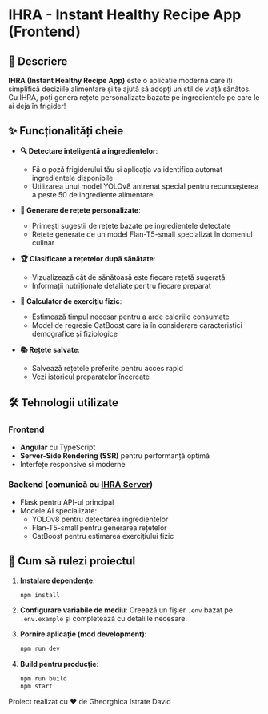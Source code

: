# IHRA - Instant Healthy Recipe App (Frontend)

## 📝 Descriere

**IHRA (Instant Healthy Recipe App)** este o aplicație modernă care îți simplifică deciziile alimentare și te ajută să adopți un stil de viață sănătos. Cu IHRA, poți genera rețete personalizate bazate pe ingredientele pe care le ai deja în frigider!

## ✨ Funcționalități cheie

- **🔍 Detectare inteligentă a ingredientelor**: 
  - Fă o poză frigiderului tău și aplicația va identifica automat ingredientele disponibile
  - Utilizarea unui model YOLOv8 antrenat special pentru recunoașterea a peste 50 de ingrediente alimentare

- **🍳 Generare de rețete personalizate**: 
  - Primești sugestii de rețete bazate pe ingredientele detectate
  - Rețete generate de un model Flan-T5-small specializat în domeniul culinar

- **🏆 Clasificare a rețetelor după sănătate**: 
  - Vizualizează cât de sănătoasă este fiecare rețetă sugerată
  - Informații nutriționale detaliate pentru fiecare preparat

- **💪 Calculator de exercițiu fizic**: 
  - Estimează timpul necesar pentru a arde caloriile consumate
  - Model de regresie CatBoost care ia în considerare caracteristici demografice și fiziologice

- **📚 Rețete salvate**: 
  - Salvează rețetele preferite pentru acces rapid
  - Vezi istoricul preparatelor încercate

## 🛠 Tehnologii utilizate

### Frontend
- **Angular** cu TypeScript
- **Server-Side Rendering (SSR)** pentru performanță optimă
- Interfețe responsive și moderne

### Backend (comunică cu [IHRA Server](https://github.com/Al-del/IHRA_server_and_AI_training))
- Flask pentru API-ul principal
- Modele AI specializate:
  - YOLOv8 pentru detectarea ingredientelor
  - Flan-T5-small pentru generarea rețetelor
  - CatBoost pentru estimarea exercițiului fizic

## 🚀 Cum să rulezi proiectul

1. **Instalare dependențe**:
   ```bash
   npm install
   ```

2. **Configurare variabile de mediu**:
   Creează un fișier `.env` bazat pe `.env.example` și completează cu detaliile necesare.

3. **Pornire aplicație (mod development)**:
   ```bash
   npm run dev
   ```

4. **Build pentru producție**:
   ```bash
   npm run build
   npm start
   ```


Proiect realizat cu ❤️ de Gheorghica Istrate David

